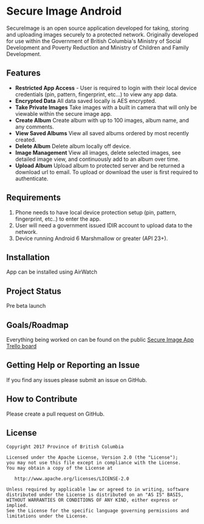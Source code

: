 # Secure Image Android
SecureImage is an open source application developed for taking, storing and uploading images securely to a protected network. Originally developed for use within the Government of British Columbia's Ministry of Social Development and Poverty Reduction and Ministry of Children and Family Development.

## Features
- **Restricted App Access** - User is required to login with their local device credentials (pin, pattern, fingerprint, etc...) to view any app data.
- **Encrypted Data** All data saved locally is AES encrypted.
- **Take Private Images** Take images with a built in camera that will only be viewable within the secure image app. 
- **Create Album** Create album with up to 100 images, album name, and any comments.
- **View Saved Albums** View all saved albums ordered by most recently created.
- **Delete Album** Delete album locally off device.
- **Image Management** View all images, delete selected images, see detailed image view, and continuously add to an album over time.
- **Upload Album** Upload album to protected server and be returned a download url to email. To upload or download the user is first required to authenticate.

## Requirements
1) Phone needs to have local device protection setup (pin, pattern, fingerprint, etc..) to enter the app.
2) User will need a government issued IDIR account to upload data to the network.
3) Device running Android 6 Marshmallow or greater (API 23+).

## Installation
App can be installed using AirWatch

## Project Status
Pre beta launch

## Goals/Roadmap
Everything being worked on can be found on the public [Secure Image App Trello board](https://trello.com/b/UYJpEzrT/secure-image-app)

## Getting Help or Reporting an Issue
If you find any issues please submit an issue on GitHub.

## How to Contribute
Please create a pull request on GitHub.

## License
    Copyright 2017 Province of British Columbia

    Licensed under the Apache License, Version 2.0 (the "License");
    you may not use this file except in compliance with the License.
    You may obtain a copy of the License at 

       http://www.apache.org/licenses/LICENSE-2.0

    Unless required by applicable law or agreed to in writing, software
    distributed under the License is distributed on an "AS IS" BASIS,
    WITHOUT WARRANTIES OR CONDITIONS OF ANY KIND, either express or implied.
    See the License for the specific language governing permissions and
    limitations under the License.
